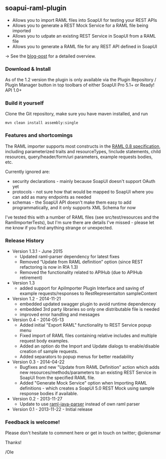 ## soapui-raml-plugin

- Allows you to import RAML files into SoapUI for testing your REST APIs
- Allows you to generate a REST Mock Service for a RAML file being imported
- Allows you to udpate an existing REST Service in SoapUI from a RAML file
- Allows you to generate a RAML file for any REST API defined in SoapUI


-> See the [blog-post](http://olensmar.blogspot.se/2013/12/a-raml-apihub-plugin-for-soapui.html) for a detailed overview.

### Download & Install

As of the 1.2 version the plugin is only available via the Plugin Repository / Plugin Manager button in top 
toolbars of either SoapUI Pro 5.1+ or Ready! API 1.0+

### Build it yourself

Clone the Git repository, make sure you have maven installed, and run

```
mvn clean install assembly:single
```
### Features and shortcomings

The RAML importer supports most constructs in the [RAML 0.8 specification](http://raml.org/spec.html), including
parameterized traits and resourceTypes, !include statements, child resources, query/header/form/uri parameters,
example requests bodies, etc.

Currently ignored are:
- security declarations - mainly because SoapUI doesn't support OAuth yet
- protocols - not sure how that would be mapped to SoapUI where you can add as many endpoints as needed
- schemas - the SoapUI API doesn't make them easy to add programmatically, and it only supports XML Schema for now

I've tested this with a number of RAML files (see src/test/resources and the RamlImporterTests),
but I'm sure there are details I've missed - please let me know if you find anything strange or unexpected.

### Release History
- Version 1.3.1 - June 2015
  - Updated raml-parser dependency for latest fixes
  - Removed “Update from RAML definition” option (since REST refactoring is now in R!A 1.3)
  - Removed the functionality related to APIHub (due to APIHub retirement)
- Version 1.3
  - added support for ApiImporter Plugin Interface and saving of example requests/responses to RestRepresentaiton sampleContent
- Version 1.2 - 2014-11-21 
  - embedded updated swagger plugin to avoid runtime dependencey
  - embedded 3rd party libraries so only one distributable file is needed
  - improved error handling and messages
- Version 0.4 - 2014-05-13
  - Added initial "Export RAML" functionality to REST Service popup menu
  - Fixed import of RAML files containing relative includes and multiple request body examples.
  - Added an option do the Import and Update dialogs to enable/disable creation of sample requests.
  - Added separators to popup menus for better readability
- Version 0.3 - 2014-04-22
  - Bugfixes and new "Update from RAML Definition" action which adds new resources/methods/parameters to an existing REST Service in SoapUI
  from the specified RAML file.
  - Added "Generate Mock Service" option when Importing RAML definitions - which creates a SoapUI 5.0 REST Mock using sample response bodies if available.
- Version 0.2 - 2013-11-27
  - Update to use [raml-java-parser](https://github.com/raml-org/raml-java-parser) instead of own raml parser
- Version 0.1 - 2013-11-22 - Initial release

### Feedback is welcome!

Please don't hesitate to comment here or get in touch on twitter; @olensmar

Thanks!

/Ole
